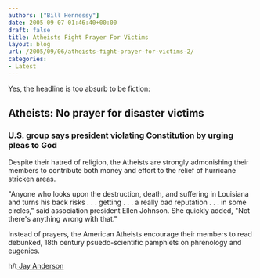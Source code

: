 ```yaml
---
authors: ["Bill Hennessy"]
date: 2005-09-07 01:46:40+00:00
draft: false
title: Atheists Fight Prayer For Victims
layout: blog
url: /2005/09/06/atheists-fight-prayer-for-victims-2/
categories:
- Latest
---
```


Yes, the headline is too absurb to be fiction:



## Atheists: No prayer for disaster victims




### U.S. group says president violating Constitution by urging pleas to God



Despite their hatred of religion, the Atheists are strongly admonishing their members to contribute both money and effort to the relief of hurricane stricken areas.

"Anyone who looks upon the destruction, death, and suffering in Louisiana and turns his back risks  . . . getting . . . a really bad reputation  . . . in some circles," said association president Ellen Johnson.  She quickly added, "Not there's anything wrong with that."

Instead of prayers, the American Atheists encourage their members to read debunked, 18th century psuedo-scientific pamphlets on phrenology and eugenics.

h/t[ Jay Anderson](https://proecclesia.blogspot.com/2005/09/atheists-no-prayer-for-katrina-victims.html)

